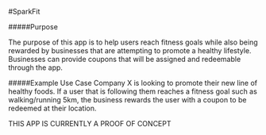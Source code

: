 #SparkFit

#####Purpose

The purpose of this app is to help users reach fitness goals while also being rewarded by businesses that are attempting to promote a healthy lifestyle. Businesses can provide coupons that will be assigned and redeemable through the app.

#####Example Use Case
Company X is looking to promote their new line of healthy foods. If a user that is following them reaches a fitness goal such as walking/running 5km, the business rewards the user with a coupon to be redeemed at their location.

THIS APP IS CURRENTLY A PROOF OF CONCEPT